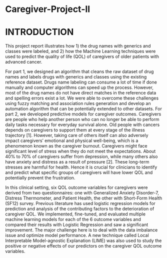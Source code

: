 # Caregiver-Project-II

# INTRODUCTION
 This project report illustrates how 1) the drug names with generics and classes were labeled,
and 2) how the Machine Learning techniques were used to predict the quality of life (QOL) of
caregivers of older patients with advanced cancer.

 For part 1, we designed an algorithm that cleans the raw dataset of drug names and labels drugs
with generics and classes using the existing reference dataset. Drugs name labeling can consume
a lot of time if done manually and computer algorithms can speed up the process. However, most
of the drug names do not have direct matches in the reference data and spelling errors exist a lot.
We were able to overcome these challenges using fuzzy matching and association rules generation
and develop an automation algorithm that can be potentially extended to other datasets.
 For part 2, we developed predictive models for caregiver outcomes. Caregivers are people who
help another person who can no longer be able to perform daily tasks necessary for everyday
survival alone. Old people with cancers depends on caregivers to support them at every stage of
the illness trajectory [1]. However, taking care of others itself can also adversely impact caregivers’
emotional and physical well-being, which is a phenomenon known as the caregiver burnout.
Caregivers might face significant level of stress when they do not meet the expectations. About
40% to 70% of caregivers suffer from depression, while many others also have anxiety and distress
as a result of pressure [2]. These long-term stresses are harmful for health. Hence it is crucial for
clinicians to identify and predict what specific groups of caregivers will have lower QOL and
potentially prevent the frustration.

In this clinical setting, six QOL outcome variables for caregivers were derived from two
questionnaires: one with Generalized Anxiety Disorder-7, Distress Thermometer, and Patient
Health, the other with Short-Form Health (SF12) survey. Previous literature has used logistic
regression models for prediction and analysis of the contributing factors to the deterioration of
caregiver QOL. We implemented, fine-tuned, and evaluated multiple machine learning models for
each of the 6 outcome variables and compared their results with Logistic Regression and saw a
significant improvement. The major challenge here is to deal with the data imbalance issue and
optimize model performance. A new technique called Local Interpretable Model-agnostic
Explanation (LIME) was also used to study the positive or negative effects of our predictors on
the caregiver QOL outcome variables. 
